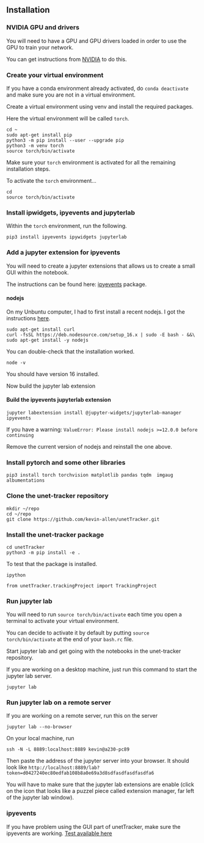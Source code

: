 ## Installation


### NVIDIA GPU and drivers

You will need to have a GPU and GPU drivers loaded in order to use the GPU to train your network.

You can get instructions from [NVIDIA](https://docs.nvidia.com/datacenter/tesla/tesla-installation-notes/index.html) to do this.


### Create your virtual environment

If you have a conda environment already activated, do `conda deactivate` and make sure you are not in a virtual environment.

Create a virtual environment using venv and install the required packages.

Here the virtual environment will be called `torch`.

```
cd ~
sudo apt-get install pip
python3 -m pip install --user --upgrade pip
python3 -m venv torch
source torch/bin/activate
```

Make sure your `torch` environment is activated for all the remaining installation steps.

To activate the `torch` environment...
```
cd 
source torch/bin/activate
```


### Install ipwidgets, ipyevents and jupyterlab

Within the `torch` environment, run the following.

```
pip3 install ipyevents ipywidgets jupyterlab
```


### Add a jupyter extension for ipyevents

You will need to create a jupyter extensions that allows us to create a small GUI within the notebook. 

The instructions can be found here: [ipyevents](https://github.com/mwcraig/ipyevents) package.


#### nodejs

On my Unbuntu computer, I had to first install a recent nodejs. I got the instructions [here](https://github.com/nodesource/distributions).

```
sudo apt-get install curl
curl -fsSL https://deb.nodesource.com/setup_16.x | sudo -E bash - &&\
sudo apt-get install -y nodejs
```

You can double-check that the installation worked.

```
node -v
```

You should have version 16 installed.


Now build the jupyter lab extension

#### Build the ipyevents jupyterlab extension

```
jupyter labextension install @jupyter-widgets/jupyterlab-manager ipyevents
```

If you have a warning: `ValueError: Please install nodejs >=12.0.0 before continuing`

Remove the current version of nodejs and reinstall the one above.



### Install pytorch and some other libraries

```
pip3 install torch torchvision matplotlib pandas tqdm  imgaug albumentations 
```

### Clone the unet-tracker repository

```
mkdir ~/repo
cd ~/repo
git clone https://github.com/kevin-allen/unetTracker.git
```

### Install the unet-tracker package

```
cd unetTracker
python3 -m pip install -e .
```

To test that the package is installed. 

```
ipython
```
```
from unetTracker.trackingProject import TrackingProject
```



### Run jupyter lab


You will need to run `source torch/bin/activate` each time you open a terminal to activate your virtual environment. 

You can decide to activate it by default by putting `source torch/bin/activate` at the end of your `bash.rc` file.

Start jupyter lab and get going with the notebooks in the unet-tracker repository.

If you are working on a desktop machine, just run this command to start the jupyter lab server.

```
jupyter lab
```


### Run jupyter lab on a remote server

If you are working on a remote server, run this on the server

```
jupyter lab --no-browser
```

On your local machine, run

```
ssh -N -L 8889:localhost:8889 kevin@a230-pc89
```

Then paste the address of the jupyter server into your browser. It should look like `http://localhost:8889/lab?token=d0427240ec80edfab108b8a0e69a3d8sdfasdfasdfasdfa6`


You will have to make sure that the jupyter lab extensions are enable (click on the icon that looks like a puzzel piece called extension manager, far left of the jupyter lab window).


### ipyevents

If you have problem using the GUI part of unetTracker, make sure the ipyevents are working. [Test available here](ipyevent_test.md)


